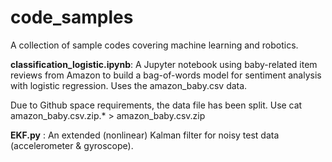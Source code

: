 # code_samples

A collection of sample codes covering machine learning and robotics.

**classification_logistic.ipynb**: A Jupyter notebook using baby-related item reviews from Amazon to build a bag-of-words model for sentiment analysis with logistic regression. Uses the amazon_baby.csv data. 

Due to Github space requirements, the data file has been split. Use cat amazon_baby.csv.zip.* > amazon_baby.csv.zip

**EKF.py** : An extended (nonlinear) Kalman filter for noisy test data (accelerometer & gyroscope).
